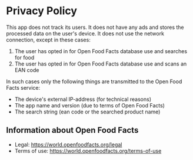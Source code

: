 # Privacy Policy

This app does not track its users. It does not have any ads and stores the processed data on the user's device. It does not use the network connection, except in these cases:

1. The user has opted in for Open Food Facts database use and searches for food
2. The user has opted in for Open Food Facts database use and scans an EAN code

In such cases only the following things are transmitted to the Open Food Facts service:

- The device's external IP-address (for technical reasons)
- The app name and version (due to terms of Open Food Facts)
- The search string (ean code or the searched product name)

## Information about Open Food Facts

- Legal: https://world.openfoodfacts.org/legal
- Terms of use: https://world.openfoodfacts.org/terms-of-use